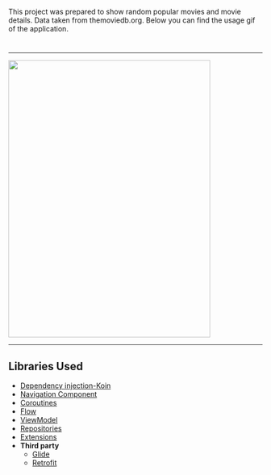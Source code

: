 This project was prepared to show random popular movies and movie details. Data taken from themoviedb.org. Below you can find the usage gif of the application.
#
---

<img src="https://github.com/Yusuf-Solmaz/MovieAppV2/assets/83172478/d8acd69e-bac3-42cb-af7e-fad83cdd165d"  style="width: 400px; height: 550px;">

---
## Libraries Used

* [Dependency injection-Koin](https://insert-koin.io/docs/quickstart/android/)
* [Navigation Component](https://developer.android.com/guide/navigation/navigation-getting-started)
* [Coroutines](https://developer.android.com/kotlin/coroutines?hl=tr)
* [Flow](https://developer.android.com/kotlin/flow?hl=en)
* [ViewModel](https://developer.android.com/topic/libraries/architecture/viewmodel#implement)
* [Repositories](https://developer.android.com/topic/architecture#data-layer)
* [Extensions](https://developer.android.com/kotlin/ktx)
* **Third party**
  * [Glide](https://github.com/bumptech/glide)
  * [Retrofit](https://square.github.io/retrofit/)
